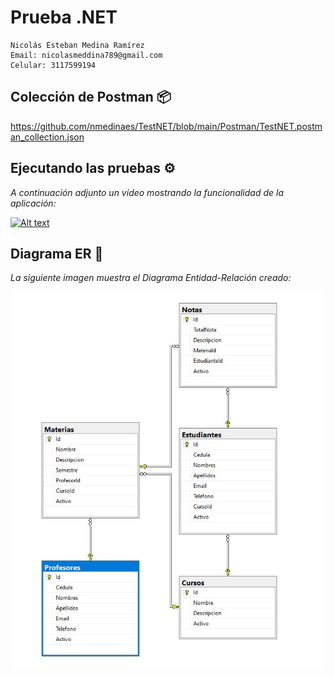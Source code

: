 # Prueba .NET 
```
Nicolás Esteban Medina Ramírez
Email: nicolasmeddina789@gmail.com
Celular: 3117599194
```
## Colección de Postman 📦
https://github.com/nmedinaes/TestNET/blob/main/Postman/TestNET.postman_collection.json

## Ejecutando las pruebas ⚙️
_A continuación adjunto un vídeo mostrando la funcionalidad de la aplicación:_

[![Alt text](https://img.youtube.com/vi/MaWwkBLXzrw/0.jpg)](https://youtu.be/MaWwkBLXzrw)

## Diagrama ER 🚀
_La siguiente imagen muestra el Diagrama Entidad-Relación creado:_

![Image text](https://github.com/nmedinaes/TestNET/blob/main/Images/ER.JPG)
